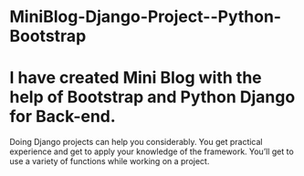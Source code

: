 # MiniBlog-Django-Project--Python-Bootstrap
# I have created Mini Blog with the help of Bootstrap and Python Django for Back-end. 
Doing Django projects can help you considerably. You get practical experience and get to apply your knowledge of the framework. You’ll get to use a variety of functions while working on a project.
